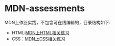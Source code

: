 # MDN-assessments
MDN上作业实践，不包含可在线编辑的，目录结构如下:

- HTML:[MDN上HTML相关练习](https://developer.mozilla.org/en-US/docs/Web/HTML)
- CSS：[MDN上CSS相关练习](https://developer.mozilla.org/en-US/docs/Web/CSS)

